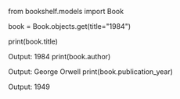 from bookshelf.models import Book

book = Book.objects.get(title="1984")

print(book.title)

Output: 1984
print(book.author)

Output: George Orwell
print(book.publication_year)

Output: 1949

